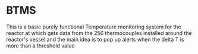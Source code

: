# BTMS
This is  a basic purely functional Temperature monitoring system for the reactor at which gets data from the 256 thermocouples installed around the reactor's vessel and the main idea is to pop up alerts when the delta T is more than a threshold value
